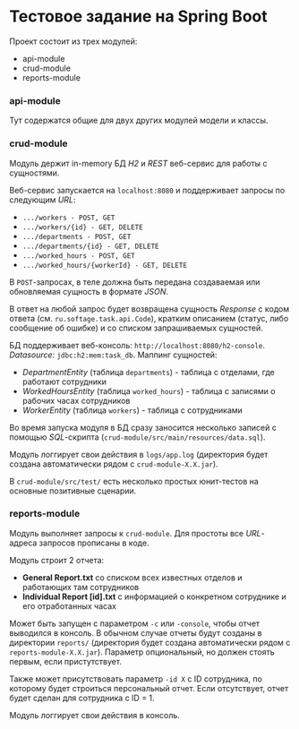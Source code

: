 ﻿# Тестовое задание на Spring Boot

Проект состоит из трех модулей:
 * api-module
 * crud-module
 * reports-module

### api-module
Тут содержатся общие для двух других модулей модели и классы.

### crud-module
Модуль держит in-memory БД _H2_ и _REST_ веб-сервис для работы с сущностями.

Веб-сервис запускается на `localhost:8080` и поддерживает запросы по следующим _URL_:
 * `.../workers - POST, GET`
 * `.../workers/{id} - GET, DELETE`
 * `.../departments - POST, GET`
 * `.../departments/{id} - GET, DELETE`
 * `.../worked_hours - POST, GET`
 * `.../worked_hours/{workerId} - GET, DELETE`

В `POST`-запросах, в теле должна быть передана создаваемая или обновляемая сущность в формате _JSON_.

В ответ на любой запрос будет возвращена сущность _Response_ с кодом ответа (см. `ru.softage.task.api.Code`),
кратким описанием (статус, либо сообщение об ошибке) и со списком запрашиваемых сущностей.

БД поддерживает веб-консоль: `http://localhost:8080/h2-console`. _Datasource_: `jdbc:h2:mem:task_db`. Маппинг сущностей:
 * _DepartmentEntity_ (таблица `departments`) - таблица с отделами, где работают сотрудники
 * _WorkedHoursEntity_ (таблица `worked_hours`) - таблица с записями о рабочих часах сотрудников
 * _WorkerEntity_ (таблица `workers`) - таблица с сотрудниками

Во время запуска модуля в БД сразу заносится несколько записей с помощью _SQL_-скрипта (`crud-module/src/main/resources/data.sql`).

Модуль логгирует свои действия в `logs/app.log` (директория будет создана автоматически рядом с `crud-module-X.X.jar`).

В `crud-module/src/test/` есть несколько простых юнит-тестов на основные позитивные сценарии.

### reports-module
Модуль выполняет запросы к `crud-module`. Для простоты все _URL_-адреса запросов прописаны в коде.

Модуль строит 2 отчета: 
* **General Report.txt** со списком всех известных отделов и работающих там сотрудников
* **Individual Report [id].txt** с информацией о конкретном сотруднике и его отработанных часах

Может быть запущен с параметром `-c` или `-console`, чтобы отчет выводился в консоль. 
В обычном случае отчеты будут созданы в директории `reports/` (директория будет создана автоматически 
рядом с `reports-module-X.X.jar`).
Параметр опциональный, но должен стоять первым, если пристутствует.

Также может присутствовать параметр `-id X` с ID сотрудника, по которому будет строиться персональный отчет.
Если отсутствует, отчет будет сделан для сотрудника с ID = 1.

Модуль логгирует свои действия в консоль.
